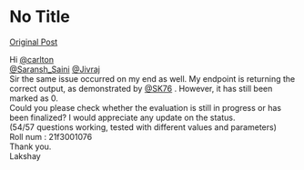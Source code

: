 # No Title

[Original Post](https://discourse.onlinedegree.iitm.ac.in/t/169029/536)

<p>Hi <a class="mention" href="/u/carlton">@carlton</a><br>
<a class="mention" href="/u/saransh_saini">@Saransh_Saini</a> <a class="mention" href="/u/jivraj">@Jivraj</a><br>
Sir the same issue occurred on my end as well. My endpoint is returning the correct output, as demonstrated by <a class="mention" href="/u/sk76">@SK76</a> . However, it has still been marked as 0.<br>
Could you please check whether the evaluation is still in progress or has been finalized? I would appreciate any update on the status.<br>
(54/57 questions working, tested with different values and parameters)<br>
Roll num :  21f3001076<br>
Thank you.<br>
Lakshay</p>